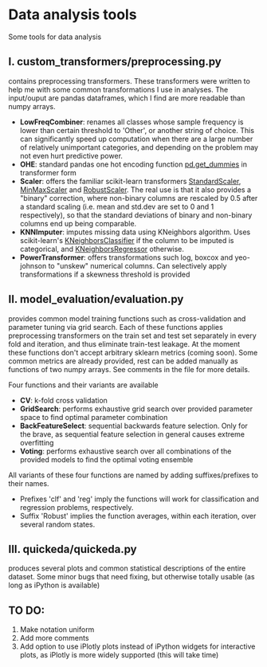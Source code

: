 # Data analysis tools
Some tools for data analysis 

## I. custom_transformers/preprocessing.py
contains preprocessing transformers. These transformers were written to help me with some common transformations I use in analyses. The input/ouput are pandas dataframes, which I find are more readable than numpy arrays.
* **LowFreqCombiner**: renames all classes whose sample frequency is lower than certain threshold to 'Other', or another string of choice. This can significantly speed up computation when there are a large number of relatively unimportant categories, and depending on the problem may not even hurt predictive power.
* **OHE**: standard pandas one hot encoding function [pd.get_dummies](https://pandas.pydata.org/pandas-docs/stable/reference/api/pandas.get_dummies.html) in transformer form
* **Scaler**: offers the familiar scikit-learn transformers [StandardScaler](https://scikit-learn.org/stable/modules/generated/sklearn.preprocessing.StandardScaler.html), [MinMaxScaler](https://scikit-learn.org/stable/modules/generated/sklearn.preprocessing.MinMaxScaler.html) and [RobustScaler](https://scikit-learn.org/stable/modules/generated/sklearn.preprocessing.RobustScaler.html). The real use is that it also provides a "binary" correction, where non-binary columns are rescaled by 0.5 after a standard scaling (i.e. mean and std.dev are set to 0 and 1 respectively), so that the standard deviations of binary and non-binary columns end up being comparable.
* **KNNImputer**: imputes missing data using KNeighbors algorithm. Uses scikit-learn's [KNeighborsClassifier](https://scikit-learn.org/stable/modules/generated/sklearn.neighbors.KNeighborsClassifier.html) if the column to be imputed is categorical, and [KNeighborsRegressor](https://scikit-learn.org/stable/modules/generated/sklearn.neighbors.KNeighborsRegressor.html) otherwise.
* **PowerTransformer**: offers transformations such log, boxcox and yeo-johnson to "unskew" numerical columns. Can selectively apply transformations if a skewness threshold is provided


## II. model_evaluation/evaluation.py
provides common model training functions such as cross-validation and parameter tuning via grid search. Each of these functions applies preprocessing transformers on the train set and test set separately in every fold and iteration, and thus eliminate train-test leakage. At the moment these functions don't accept arbitrary sklearn metrics (coming soon). Some common metrics are already provided, rest can be added manually as functions of two numpy arrays. See comments in the file for more details.

Four functions and their variants are available
* **CV**: k-fold cross validation
* **GridSearch**: performs exhaustive grid search over provided parameter space to find optimal parameter combination
* **BackFeatureSelect**:  sequential backwards feature selection. Only for the brave, as sequential feature selection in general causes extreme overfitting
* **Voting**: performs exhaustive search over all combinations of the provided models to find the optimal voting ensemble

All variants of these four functions are named by adding suffixes/prefixes to their names.
* Prefixes 'clf' and 'reg' imply the functions will work for classification and regression problems, respectively.
* Suffix 'Robust' implies the function averages, within each iteration, over several random states.


## III. quickeda/quickeda.py
produces several plots and common statistical descriptions of the entire dataset. Some minor bugs that need fixing, but otherwise totally usable (as long as iPython is available)


## TO DO:
1. Make notation uniform
2. Add more comments
3. Add option to use iPlotly plots instead of iPython widgets for interactive plots, as iPlotly is more widely supported (this will take time)